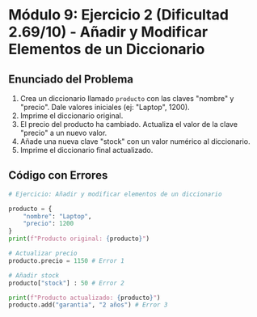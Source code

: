 # Módulo 9: Ejercicio 2 (Dificultad 2.69/10) - Añadir y Modificar Elementos de un Diccionario

## Enunciado del Problema

1.  Crea un diccionario llamado `producto` con las claves "nombre" y "precio". Dale valores iniciales (ej: "Laptop", 1200).
2.  Imprime el diccionario original.
3.  El precio del producto ha cambiado. Actualiza el valor de la clave "precio" a un nuevo valor.
4.  Añade una nueva clave "stock" con un valor numérico al diccionario.
5.  Imprime el diccionario final actualizado.

## Código con Errores

```python
# Ejercicio: Añadir y modificar elementos de un diccionario

producto = {
    "nombre": "Laptop",
    "precio": 1200
}
print(f"Producto original: {producto}")

# Actualizar precio
producto.precio = 1150 # Error 1

# Añadir stock
producto["stock"] : 50 # Error 2

print(f"Producto actualizado: {producto}")
producto.add("garantia", "2 años") # Error 3
```
